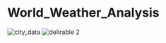 # World_Weather_Analysis

![city_data](https://user-images.githubusercontent.com/69988487/212593416-bf971a57-baa8-4efa-8dcf-1b8524a31c33.png)
![delirable 2](https://user-images.githubusercontent.com/69988487/212593441-2fdb04e3-946b-4d5a-9eb6-464141986d5f.png)
